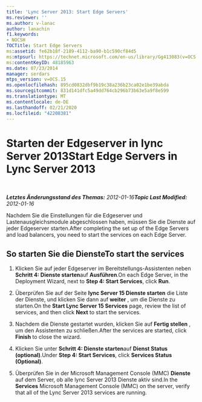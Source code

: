 ```yaml
---
title: 'Lync Server 2013: Start Edge Servers'
ms.reviewer: ''
ms.author: v-lanac
author: lanachin
f1.keywords:
- NOCSH
TOCTitle: Start Edge Servers
ms:assetid: fe62b18f-2189-4112-ba90-b1c590cf84d5
ms:mtpsurl: https://technet.microsoft.com/en-us/library/Gg413083(v=OCS.15)
ms:contentKeyID: 48185963
ms.date: 07/23/2014
manager: serdars
mtps_version: v=OCS.15
ms.openlocfilehash: 895cd0832dbf9b19c38a236b23ca02e1be39abda
ms.sourcegitcommit: 831d141dfc5a49dd764cb296b73b63e5a9f8e599
ms.translationtype: MT
ms.contentlocale: de-DE
ms.lasthandoff: 02/21/2020
ms.locfileid: "42208381"
---
```

<div data-xmlns="http://www.w3.org/1999/xhtml">

<div class="topic" data-xmlns="http://www.w3.org/1999/xhtml" data-msxsl="urn:schemas-microsoft-com:xslt" data-cs="https://msdn.microsoft.com/">

<div data-asp="https://msdn2.microsoft.com/asp">

# <a name="start-edge-servers-in-lync-server-2013"></a><span data-ttu-id="a3237-102">Starten der Edgeserver in lync Server 2013</span><span class="sxs-lookup"><span data-stu-id="a3237-102">Start Edge Servers in Lync Server 2013</span></span>

</div>

<div id="mainSection">

<div id="mainBody">

<span> </span>

<span data-ttu-id="a3237-103">_**Letztes Änderungsstand des Themas:** 2012-01-16_</span><span class="sxs-lookup"><span data-stu-id="a3237-103">_**Topic Last Modified:** 2012-01-16_</span></span>

<span data-ttu-id="a3237-104">Nachdem Sie die Einstellungen für die Edgeserver und Lastenausgleichsmodule abgeschlossen haben, müssen Sie die Dienste auf jeder Edgeserver starten.</span><span class="sxs-lookup"><span data-stu-id="a3237-104">After completing the set up of the Edge Servers and load balancers, you need to start the services on each Edge Server.</span></span>

<div>

## <a name="to-start-the-services"></a><span data-ttu-id="a3237-105">So starten Sie die Dienste</span><span class="sxs-lookup"><span data-stu-id="a3237-105">To start the services</span></span>

1.  <span data-ttu-id="a3237-106">Klicken Sie auf jeder Edgeserver im Bereitstellungs-Assistenten neben **Schritt 4: Dienste starten**auf **Ausführen**.</span><span class="sxs-lookup"><span data-stu-id="a3237-106">On each Edge Server, in the Deployment Wizard, next to **Step 4: Start Services**, click **Run**.</span></span>

2.  <span data-ttu-id="a3237-107">Überprüfen Sie auf der Seite **lync Server 15 Dienste starten** die Liste der Dienste, und klicken Sie dann auf **weiter** , um die Dienste zu starten.</span><span class="sxs-lookup"><span data-stu-id="a3237-107">On the **Start Lync Server 15 Services** page, review the list of services, and then click **Next** to start the services.</span></span>

3.  <span data-ttu-id="a3237-108">Nachdem die Dienste gestartet wurden, klicken Sie auf **Fertig stellen** , um den Assistenten zu schließen.</span><span class="sxs-lookup"><span data-stu-id="a3237-108">After the services are started, click **Finish** to close the wizard.</span></span>

4.  <span data-ttu-id="a3237-109">Klicken Sie unter **Schritt 4: Dienste starten**auf **Dienst Status (optional)**.</span><span class="sxs-lookup"><span data-stu-id="a3237-109">Under **Step 4: Start Services**, click **Services Status (Optional)**.</span></span>

5.  <span data-ttu-id="a3237-110">Überprüfen Sie in der Microsoft Management Console (MMC) **Dienste** auf dem Server, ob alle lync Server 2013 Dienste aktiv sind.</span><span class="sxs-lookup"><span data-stu-id="a3237-110">In the **Services** Microsoft Management Console (MMC) on the server, verify that all of the Lync Server 2013 services are running.</span></span>

</div>

</div>

<span> </span>

</div>

</div>

</div>

